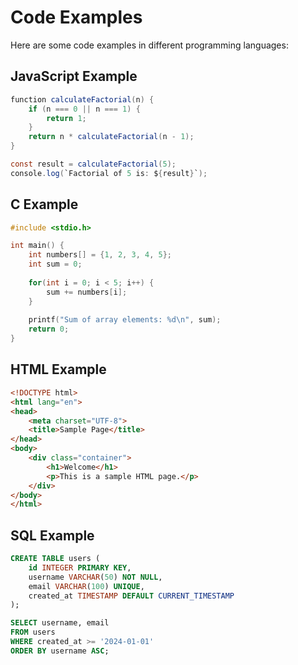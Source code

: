 # Code Examples

Here are some code examples in different programming languages\:

## JavaScript Example

```java
function calculateFactorial(n) {
    if (n === 0 || n === 1) {
        return 1;
    }
    return n * calculateFactorial(n - 1);
}

const result = calculateFactorial(5);
console.log(`Factorial of 5 is: ${result}`);
```

## C Example

```c
#include <stdio.h>

int main() {
    int numbers[] = {1, 2, 3, 4, 5};
    int sum = 0;
    
    for(int i = 0; i < 5; i++) {
        sum += numbers[i];
    }
    
    printf("Sum of array elements: %d\n", sum);
    return 0;
}
```

## HTML Example

```html
<!DOCTYPE html>
<html lang="en">
<head>
    <meta charset="UTF-8">
    <title>Sample Page</title>
</head>
<body>
    <div class="container">
        <h1>Welcome</h1>
        <p>This is a sample HTML page.</p>
    </div>
</body>
</html>
```

## SQL Example

```sql
CREATE TABLE users (
    id INTEGER PRIMARY KEY,
    username VARCHAR(50) NOT NULL,
    email VARCHAR(100) UNIQUE,
    created_at TIMESTAMP DEFAULT CURRENT_TIMESTAMP
);

SELECT username, email 
FROM users 
WHERE created_at >= '2024-01-01'
ORDER BY username ASC;
```